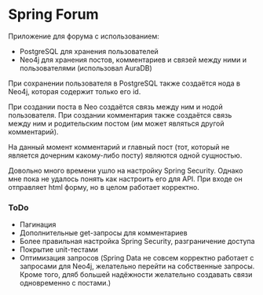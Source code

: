 # Spring Forum
Приложение для форума с использованием: 
* PostgreSQL для хранения пользователей
* Neo4j для хранения постов, комментариев и связей между ними и пользователями (использовал AuraDB)

При сохранении пользователя в PostgreSQL также создаётся нода в Neo4j, 
которая содержит только его id. 

При создании поста в Neo создаётся связь между ним и нодой пользователя. 
При создании комментария также создаётся связь между ним
и родительским постом (им может являться другой комментарий).

На данный момент комментарий и главный пост 
(тот, который не является дочерним какому-либо посту) являются одной сущностью.

Довольно много времени ушло на настройку Spring Security. 
Однако мне пока не удалось понять как настроить его для API. 
При входе он отправляет html форму, но в целом работает корректно.


### ToDo
* Пагинация
* Дополнительные get-запросы для комментариев
* Более правильная настройка Spring Security, разграничение доступа
* Покрытие unit-тестами 
* Оптимизация запросов (Spring Data не совсем корректно работает 
с запросами для Neo4j, желательно перейти на собственные запросы. Кроме того,
дляб большей надёжности желательно создавать связи одновременно с постами.)